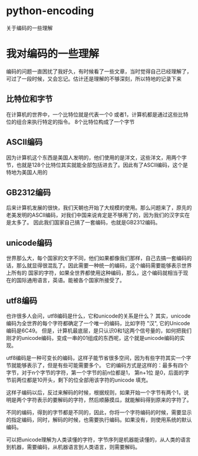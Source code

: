 # python-encoding
关于编码的一些理解

我对编码的一些理解
===============

编码的问题一直困扰了我好久，有时候看了一些文章，当时觉得自己已经理解了，可过了一段时候，又会忘记。估计还是理解的不够深刻，所以特地的记录下来


比特位和字节
---------------

在计算机的世界中，一个比特位就是代表一个0 或者1，计算机都是通过这些比特位的组合来执行特定的指令。
8个比特位构成了一个字节

ASCII编码
---------------

因为计算机这个东西是美国人发明的，他们使用的是洋文，这些洋文，用两个字节，也就是128个比特位其实就能全部包括进去了。因此有了ASCII编码，这个是特地为美国人用的


GB2312编码
---------------

后来计算机发展的很快，我们天朝也开始了大规模的使用。那么问题来了，原先的老美发明的ASCII编码，对我们中国来说肯定是不够用了的，因为我们的汉字实在是太多了。
因此我们国家自己搞了一套编码，也就是GB2312编码。


unicode编码
---------------

世界那么大，每个国家的文字不同，他们如果都像我们那样，自己去搞一套编码的话，那么就显得很混乱了。因此需要一种统一的编码，这个编码需要能够表示世界上所有的
国家的字符，如果全世界都使用这种编码，那么，这个编码就相当于现在的国际通用语言，英语。能被各个国家所接受了。

utf8编码
---------------

也许很多人会问，utf8编码是什么，它和unicode的关系是什么？
其实，unicode编码为全世界的每个字符都确定了一个唯一的编码，比如字符 "汉", 它的Unicode编码是6C49。
但是，计算机最底层，是只认识0和1这两个信号量的，如何把我们刚才的unicode编码，变成一串的01组成的东西呢，这个就是unicode编码的实现。

utf8编码是一种可变长的编码，这样子能节省很多空间，因为有些字符其实一个字节就能够表示了，但是有些可能需要多个。
它的编码方式是这样的：最多有四个字节，对于n个字节的字符，第一个字节的前n位都是1， 第n+1位 是0，后面的字节前两位都是10开头，剩下的位全部用该字符的unicode
填充。

这样子编码以后，反过来解码的时候，根据规则，如果开始一个字节有两个1，说明是两个字符表示的要解码的字符，然后顺藤摸瓜，就能解码得到原来的字符了。

不同的编码，得到的字节都是不同的，因此，你将一个字符编码的时候，需要显示的指定编码，同时，解码的时候，也需要执行编码。如果没有，则使用系统的默认编码。

可以把unicode理解为人类读懂的字符，字节序列是机器能读懂的，从人类的语言到机器，需要编码，从机器语言到人类语言，则需要解码。
